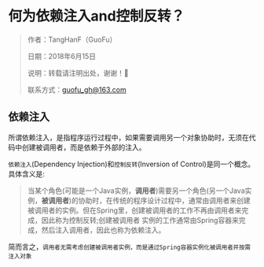 # 何为依赖注入and控制反转？

> 作者：TangHanF（GuoFu）
>
> 日期：2018年6月15日
>
> 说明：转载请注明出处，谢谢！🤝
>
> 联系方式：guofu_gh@163.com

## 依赖注入

所谓依赖注入，是指程序运行过程中，如果需要调用另一个对象协助时，无须在代码中创建被调用者，而是依赖于外部的注入。

`依赖注入`(Dependency Injection)和`控制反转`(Inversion of Control)是同一个概念。具体含义是:

> 当某个角色(可能是一个Java实例，**调用者**)需要另一个角色(另一个Java实例，**被调用者**)的协助时，在传统的程序设计过程中，通常由调用者来创建被调用者的实例。但在Spring里，创建被调用者的工作不再由调用者来完成，因此称为控制反转;创建被调用者 实例的工作通常由Spring容器来完成，然后注入调用者，因此也称为依赖注入。

简而言之，`调用者无需考虑创建被调用者实例，而是通过Spring容器实例化被调用者并按需注入对象`